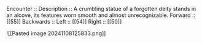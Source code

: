 Encounter :: 
Description :: A crumbling statue of a forgotten deity stands in an alcove, its features worn smooth and almost unrecognizable.
Forward :: [[55]]
Backwards :: 
Left :: [[54]]
Right :: [[50]]

![[Pasted image 20241108125833.png]]